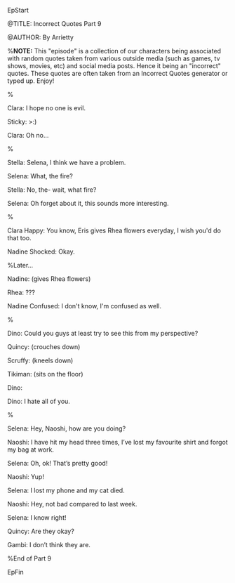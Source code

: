 EpStart

<!-- Epilogue Info -->

@TITLE: Incorrect Quotes Part 9

@AUTHOR: By Arrietty


%**NOTE:** This "episode" is a collection of our characters being associated with random quotes taken from various outside media (such as games, tv shows, movies, etc) and social media posts. Hence it being an "incorrect" quotes. These quotes are often taken from an Incorrect Quotes generator or typed up. Enjoy!

%

Clara: I hope no one is evil.

Sticky: >:)

Clara: Oh no...

%

Stella: Selena, I think we have a problem.

Selena: What, the fire?

Stella: No, the- wait, what fire?

Selena: Oh forget about it, this sounds more interesting.

%

Clara Happy: You know, Eris gives Rhea flowers everyday, I wish you'd do that too. 

Nadine Shocked: Okay.

%Later...

Nadine: (gives Rhea flowers)

Rhea: ???

Nadine Confused: I don't know, I'm confused as well.

%

Dino: Could you guys at least try to see this from my perspective?

Quincy: (crouches down)

Scruffy: (kneels down)

Tikiman: (sits on the floor)

Dino:

Dino: I hate all of you.

%

Selena: Hey, Naoshi, how are you doing?

Naoshi: I have hit my head three times, I’ve lost my favourite shirt and forgot my bag at work.

Selena: Oh, ok! That’s pretty good!

Naoshi: Yup!

Selena: I lost my phone and my cat died.

Naoshi: Hey, not bad compared to last week.

Selena: I know right!

Quincy: Are they okay?

Gambi: I don’t think they are.


%End of Part 9

EpFin

<script src="{{ '/assets/js/EpFormatter.js' | relative_url }}"></script>